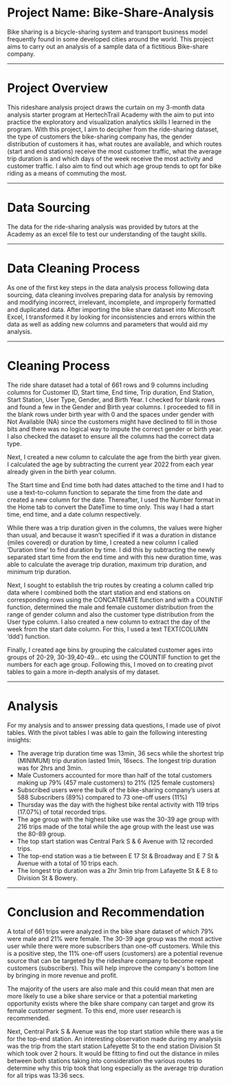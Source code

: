 # Project Name: Bike-Share-Analysis
Bike sharing is a bicycle-sharing system and transport business model frequently found in some developed cities around the world. This project aims to carry out an analysis of a sample data of a fictitious Bike-share company.

-----
# Project Overview
This rideshare analysis project draws the curtain on my 3-month data analysis starter program at HertechTrail Academy with the aim to put into practice the exploratory and visualization analytics skills I learned in the program. With this project, I aim to decipher from the ride-sharing dataset, the type of customers the bike-sharing company has, the gender distribution of customers it has, what routes are available, and which routes (start and end stations) receive the most customer traffic, what the average trip duration is and which days of the week receive the most activity and customer traffic. I also aim to find out which age group tends to opt for bike riding as a means of commuting the most.

-----
# Data Sourcing
The data for the ride-sharing analysis was provided by tutors at the Academy as an excel file to test our understanding of the taught skills.

-----
# Data Cleaning Process
As one of the first key steps in the data analysis process following data sourcing, data cleaning involves preparing data for analysis by removing and modifying incorrect, irrelevant, incomplete, and improperly formatted and duplicated data.
After importing the bike share dataset into Microsoft Excel, I transformed it by looking for inconsistencies and errors within the data as well as adding new columns and parameters that would aid my analysis.

-----
# Cleaning Process
The ride share dataset had a total of 661 rows and 9 columns including columns for Customer ID, Start time, End time, Trip duration, End Station, Start Station, User Type, Gender, and Birth Year. I checked for blank rows and found a few in the Gender and Birth year columns. I proceeded to fill in the blank rows under birth year with 0 and the spaces under gender with Not Available (NA) since the customers might have declined to fill in those bits and there was no logical way to impute the correct gender or birth year. I also checked the dataset to ensure all the columns had the correct data type.

Next, I created a new column to calculate the age from the birth year given. I calculated the age by subtracting the current year 2022 from each year already given in the birth year column.

The Start time and End time both had dates attached to the time and I had to use a text-to-column function to separate the time from the date and created a new column for the date. Thereafter, I used the Number format in the Home tab to convert the DateTime to time only. This way I had a start time, end time, and a date column respectively.

While there was a trip duration given in the columns, the values were higher than usual, and because it wasn’t specified if it was a duration in distance (miles covered) or duration by time, I created a new column I called ‘Duration time’ to find duration by time. I did this by subtracting the newly separated start time from the end time and with this new duration time, was able to calculate the average trip duration, maximum trip duration, and minimum trip duration.

Next, I sought to establish the trip routes by creating a column called trip data where I combined both the start station and end stations on corresponding rows using the CONCATENATE function and with a COUNTIF function, determined the male and female customer distribution from the range of gender column and also the customer type distribution from the User type column. I also created a new column to extract the day of the week from the start date column. For this, I used a text TEXT(COLUMN ‘ddd’) function.

Finally, I created age bins by grouping the calculated customer ages into groups of 20-29, 30-39,40-49… etc using the COUNTIF function to get the numbers for each age group. Following this, I moved on to creating pivot tables to gain a more in-depth analysis of my dataset.

-----
# Analysis
For my analysis and to answer pressing data questions, I made use of pivot tables. With the pivot tables I was able to gain the following interesting insights:
* The average trip duration time was 13min, 36 secs while the shortest trip (MINIMUM) trip duration lasted 1min, 16secs. The longest trip duration was for 2hrs and 3min.
* Male Customers accounted for more than half of the total customers making up 79% (457 male customers) to 21% (125 female customers)
* Subscribed users were the bulk of the bike-sharing company’s users at 588 Subscribers (89%) compared to 73 one-off users (11%)
* Thursday was the day with the highest bike rental activity with 119 trips (17.07%) of total recorded trips.
* The age group with the highest bike use was the 30-39 age group with 216 trips made of the total while the age group with the least use was the 80-89 group.
* The top start station was Central Park S & 6 Avenue with 12 recorded trips.
* The top-end station was a tie between E 17 St & Broadway and E 7 St & Avenue with a total of 10 trips each.
* The longest trip duration was a 2hr 3min trip from Lafayette St & E 8 to Division St & Bowery.

-----
# Conclusion and Recommendation
A total of 661 trips were analyzed in the bike share dataset of which 79% were male and 21% were female. The 30-39 age group was the most active user while there were more subscribers than one-off customers. While this is a positive step, the 11% one-off users (customers) are a potential revenue source that can be targeted by the rideshare company to become repeat customers (subscribers). This will help improve the company's bottom line by bringing in more revenue and profit. 

The majority of the users are also male and this could mean that men are more likely to use a bike share service or that a potential marketing opportunity exists where the bike share company can target and grow its female customer segment. To this end, more user research is recommended.

Next, Central Park S & Avenue was the top start station while there was a tie for the top-end station. An interesting observation made during my analysis was the trip from the start station Lafeyette St to the end station Division St which took over 2 hours. It would be fitting to find out the distance in miles between both stations taking into consideration the various routes to determine why this trip took that long especially as the average trip duration for all trips was 13:36 secs. 
